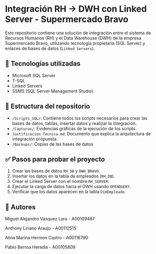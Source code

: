 # Integración RH → DWH con Linked Server - Supermercado Bravo

Este repositorio contiene una solución de integración entre el sistema de Recursos Humanos (RH) y el Data Warehouse (DWH) de la empresa Supermercado Bravo, utilizando tecnología propietaria (SQL Server) y enlaces de bases de datos (`Linked Servers`).

## 🔧 Tecnologías utilizadas

- Microsoft SQL Server
- T-SQL
- Linked Servers
- SSMS (SQL Server Management Studio)

## 📂 Estructura del repositorio

- `/Scripts_SQL/`: Contiene todos los scripts necesarios para crear las bases de datos, tablas, insertar datos y realizar la integración.
- `/Capturas/`: Evidencias gráficas de la ejecución de los scripts.
- `Justificacion_Tecnica.md`: Documento que explica la arquitectura de integración propuesta.
- `/Backups/`: Copias de las bases de datos

## ✅ Pasos para probar el proyecto

1. Crear las bases de datos `RH_DB` y `DWH_BRAVO`.
2. Insertar los datos en la tabla de empleados (`RH_DB`).
3. Crear el Linked Server con el nombre `RH_SERVER`.
4. Ejecutar la carga de datos hacia el DWH usando `OPENQUERY`.
5. Verificar que los datos aparecen en la tabla `DimEmpleado`.

## 📌 Autores

Miguel Alejandro Vásquez Lara - A00109487

Anthony Liriano Araujo - A00112515

Alina Marina Hermon Castro - A00116790

Pablo Berroa Heredia - A00105809
